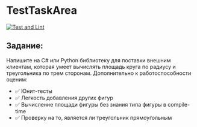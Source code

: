 # TestTaskArea
[![Test and Lint](https://github.com/SanichMyshkin/TestTask/actions/workflows/Test_and_lint.yml/badge.svg)](https://github.com/SanichMyshkin/TestTask/actions/workflows/Test_and_lint.yml)
## Задание:

Напишите на C# или Python библиотеку для поставки внешним клиентам, которая умеет вычислять площадь круга по радиусу и треугольника по трем сторонам. Дополнительно к работоспособности оценим:

- ✅ Юнит-тесты
- ✅ Легкость добавления других фигур
- ✅ Вычисление площади фигуры без знания типа фигуры в compile-time
- ✅ Проверку на то, является ли треугольник прямоугольным
